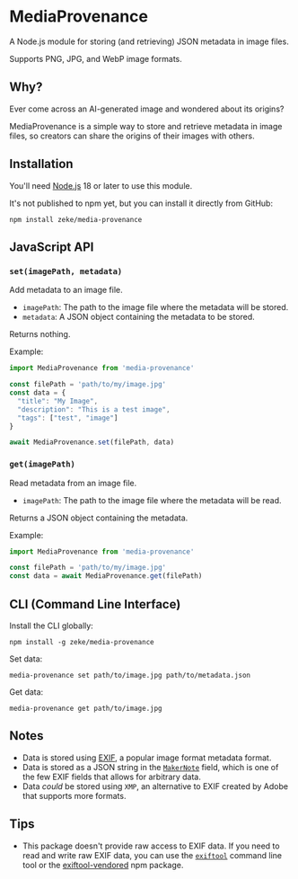 # MediaProvenance

A Node.js module for storing (and retrieving) JSON metadata in image files.

Supports PNG, JPG, and WebP image formats.

## Why?

Ever come across an AI-generated image and wondered about its origins?

MediaProvenance is a simple way to store and retrieve metadata in image files, so creators can share the origins of their images with others.

## Installation

You'll need [Node.js](https://nodejs.org/en/download/prebuilt-installer) 18 or later to use this module.

It's not published to npm yet, but you can install it directly from GitHub:

```
npm install zeke/media-provenance
```

## JavaScript API 

### `set(imagePath, metadata)`

Add metadata to an image file.

- `imagePath`: The path to the image file where the metadata will be stored.
- `metadata`: A JSON object containing the metadata to be stored.

Returns nothing.

Example:

```js
import MediaProvenance from 'media-provenance'

const filePath = 'path/to/my/image.jpg'
const data = {
  "title": "My Image",
  "description": "This is a test image",
  "tags": ["test", "image"]
}

await MediaProvenance.set(filePath, data)
```

### `get(imagePath)`

Read metadata from an image file.

- `imagePath`: The path to the image file where the metadata will be read.

Returns a JSON object containing the metadata.

Example:

```js
import MediaProvenance from 'media-provenance'

const filePath = 'path/to/my/image.jpg'
const data = await MediaProvenance.get(filePath)
```

## CLI (Command Line Interface)

Install the CLI globally:

```
npm install -g zeke/media-provenance
```

Set data:

```
media-provenance set path/to/image.jpg path/to/metadata.json
```

Get data:

```
media-provenance get path/to/image.jpg
```

## Notes

- Data is stored using [EXIF](https://en.wikipedia.org/wiki/Exif), a popular image format metadata format.
- Data is stored as a JSON string in the [`MakerNote`](https://exiftool.org/idiosyncracies.html) field, which is one of the few EXIF fields that allows for arbitrary data.
- Data _could_ be stored using `XMP`, an alternative to EXIF created by Adobe that supports more formats.

## Tips

- This package doesn't provide raw access to EXIF data. If you need to read and write raw EXIF data, you can use the [`exiftool`](https://exiftool.org/) command line tool or the [exiftool-vendored](https://github.com/photostructure/exiftool-vendored) npm package.